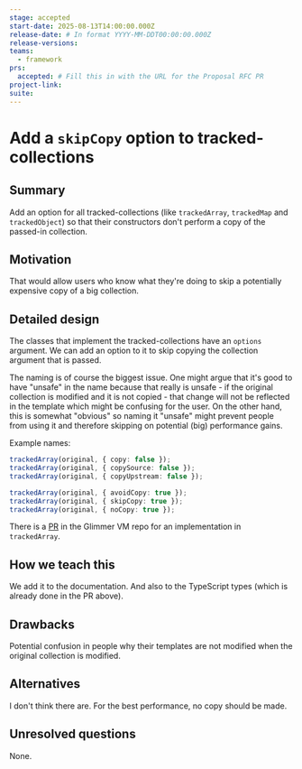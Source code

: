 ```yaml
---
stage: accepted
start-date: 2025-08-13T14:00:00.000Z
release-date: # In format YYYY-MM-DDT00:00:00.000Z
release-versions:
teams:
  - framework
prs:
  accepted: # Fill this in with the URL for the Proposal RFC PR
project-link:
suite:
---
```


<!---
Directions for above:

stage: Leave as is
start-date: Fill in with today's date, 2032-12-01T00:00:00.000Z
release-date: Leave as is
release-versions: Leave as is
teams: Include only the [team(s)](README.md#relevant-teams) for which this RFC applies
prs:
  accepted: Fill this in with the URL for the Proposal RFC PR
project-link: Leave as is
suite: Leave as is
-->

<!-- Replace "RFC title" with the title of your RFC -->

# Add a `skipCopy` option to tracked-collections

## Summary

Add an option for all tracked-collections (like `trackedArray`, `trackedMap` and `trackedObject`) so that their constructors don't perform a copy of the passed-in collection.

## Motivation

That would allow users who know what they're doing to skip a potentially expensive copy of a big collection.

## Detailed design

The classes that implement the tracked-collections have an `options` argument. We can add an option to it to skip copying the collection argument that is passed.

The naming is of course the biggest issue. One might argue that it's good to have "unsafe" in the name because that really is unsafe - if the original collection is modified and it is not copied - that change will not be reflected in the template which might be confusing for the user. On the other hand, this is somewhat "obvious" so naming it "unsafe" might prevent people from using it and therefore skipping on potential (big) performance gains.

Example names:

```ts
trackedArray(original, { copy: false });
trackedArray(original, { copySource: false });
trackedArray(original, { copyUpstream: false });

trackedArray(original, { avoidCopy: true });
trackedArray(original, { skipCopy: true });
trackedArray(original, { noCopy: true });
```

There is a [PR](https://github.com/glimmerjs/glimmer-vm/pull/1767) in the Glimmer VM repo for an implementation in `trackedArray`.

## How we teach this

We add it to the documentation. And also to the TypeScript types (which is already done in the PR above).

## Drawbacks

Potential confusion in people why their templates are not modified when the original collection is modified.

## Alternatives

I don't think there are. For the best performance, no copy should be made.

## Unresolved questions

None.
